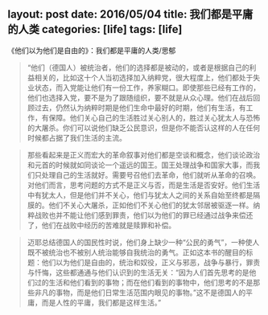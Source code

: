 layout: post
date: 2016/05/04
title: 我们都是平庸的人类
categories: [life]
tags: [life]
---


《他们以为他们是自由的》：我们都是平庸的人类/思郁

> “他们（德国人）被统治者，他们的选择都是被动的，或者是根据自己的利益相关的，比如这十个人当初选择加入纳粹党，很大程度上，他们都处于失业状态，而入党能让他们有一份工作，养家糊口。即使那些已经有工作的，他们也选择入党，要不是为了跟随组织，要不就是从众心理。他们在战后回顾过去，仍然认为纳粹时期是他们生命中最好的时期，他们有生活，有工作，有保障。他们关心自己的生活胜过关心别人的，胜过关心犹太人与恐怖的大屠杀。你们可以说他们缺乏公民意识，但是你不能否认这样的人在任何时候都占据了我们生活的主流。

> 那些看起来是正义而宏大的革命叙事对他们都是空谈和概念，他们谈论政治和元首的时候就如同谈论一个遥远的国王。国王处理战争和国家大事，而我们只处理自己的生活就好。需要号召他们去革命，他们就听从革命的召唤。对他们而言，思考问题的方式不是正义与否，而是生活是否安好。他们生活中有犹太人，但是他们并不关心，他们与犹太人之间的关系自始至终都是隔膜的。他们不关心大屠杀，正如他们不关心他们的犹太邻居被驱逐一样。纳粹战败也并不能让他们感到罪责，他们以为他们的罪已经通过战争来偿还了，他们在战败中经历的苦难就是赎罪和补偿。

> 迈耶总结德国人的国民性时说，他们身上缺少一种“公民的勇气”，一种使人既不被统治也不被别人统治能够自我统治的勇气。正如这本书的醒目的标题：他们以为他们是自由的，统治和奴役，正义与邪恶，战争与暴行，罪责与忏悔，这些都通通与他们认识到的生活无关：“因为人们首先思考的是他们过的生活和他们看到的事物；而在他们看到的事物中，他们思考的不是那些非凡的事物，而是他们日常生活范围内眼见的事物。”这不是德国人的平庸，而是人性的平庸，我们都是这样生活。”